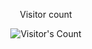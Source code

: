 <div align="center"> 
  <p>Visitor count</p>
  <img src="https://profile-counter.glitch.me/{PavlyAwad}/count.svg" alt="Visitor's Count" />
</div>
